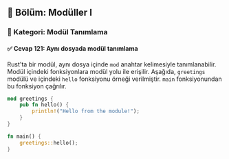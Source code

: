 ## 📘 Bölüm: Modüller I  
### 🔹 Kategori: Modül Tanımlama  
#### ✅ Cevap 121: Aynı dosyada modül tanımlama

Rust'ta bir modül, aynı dosya içinde `mod` anahtar kelimesiyle tanımlanabilir. Modül içindeki fonksiyonlara modül yolu ile erişilir. Aşağıda, `greetings` modülü ve içindeki `hello` fonksiyonu örneği verilmiştir. `main` fonksiyonundan bu fonksiyon çağrılır.

```rust
mod greetings {
    pub fn hello() {
        println!("Hello from the module!");
    }
}

fn main() {
    greetings::hello();
}
```
